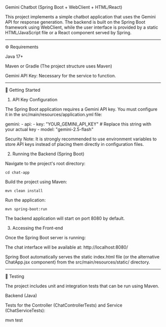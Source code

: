 Gemini Chatbot (Spring Boot + WebClient + HTML/React)

This project implements a simple chatbot application that uses the Gemini API for response generation. The backend is built on the Spring Boot framework using WebClient, while the user interface is provided by a static HTML/JavaScript file or a React component served by Spring.

-----------------------------------------------------------------------------------------------------------------------

⚙️ Requirements

Java 17+

Maven or Gradle (The project structure uses Maven)

Gemini API Key: Necessary for the service to function.

-----------------------------------------------------------------------------------------------------------------------

🚀 Getting Started


1. API Key Configuration

The Spring Boot application requires a Gemini API key. You must configure it in the src/main/resources/application.yml file:

gemini:
    - api:
    - key: "YOUR_GEMINI_API_KEY" # Replace this string with your actual key
    - model: "gemini-2.5-flash"


Security Note: It is strongly recommended to use environment variables to store API keys instead of placing them directly in configuration files.


2. Running the Backend (Spring Boot)

Navigate to the project's root directory:

`cd chat-app`

Build the project using Maven:

`mvn clean install`


Run the application:

`mvn spring-boot:run`


The backend application will start on port 8080 by default.


3. Accessing the Front-end

Once the Spring Boot server is running:

The chat interface will be available at: http://localhost:8080/

Spring Boot automatically serves the static index.html file (or the alternative ChatApp.jsx component) from the src/main/resources/static/ directory.

-----------------------------------------------------------------------------------------------------------------------

🧪 Testing

The project includes unit and integration tests that can be run using Maven.

Backend (Java)

Tests for the Controller (ChatControllerTests) and Service (ChatServiceTests):

mvn test